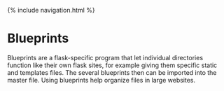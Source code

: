 {% include navigation.html %}

# Blueprints
Blueprints are a flask-specific program that let individual directories function like their own flask sites, for example giving them specific static and templates files.  The several blueprints then can be imported into the master file.  Using blueprints help organize files in large websites.
